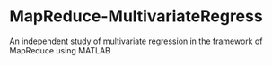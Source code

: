 # MapReduce-MultivariateRegress
An independent study of multivariate regression in the framework of MapReduce using MATLAB
